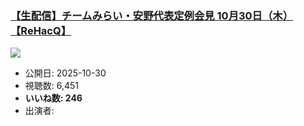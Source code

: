 ### [【生配信】チームみらい・安野代表定例会見 10月30日（木）【ReHacQ】](https://www.youtube.com/watch?v=JKaBYlIMo2Y)
[![](https://img.youtube.com/vi/JKaBYlIMo2Y/sddefault.jpg)](https://www.youtube.com/watch?v=JKaBYlIMo2Y)
-   公開日: 2025-10-30
-   視聴数: 6,451
-   **いいね数: 246**
-   出演者: 
